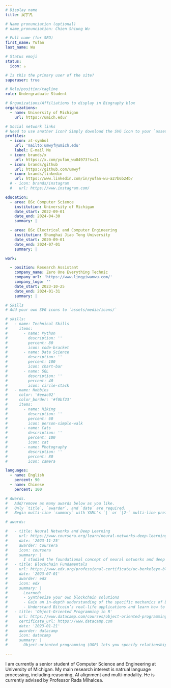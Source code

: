 ```yaml
---
# Display name
title: 吴宇凡

# Name pronunciation (optional)
# name_pronunciation: Chien Shiung Wu

# Full name (for SEO)
first_name: Yufan
last_name: Wu

# Status emoji
status:
  icon: ☕️

# Is this the primary user of the site?
superuser: true

# Role/position/tagline
role: Undergraduate Student

# Organizations/Affiliations to display in Biography blox
organizations:
  - name: University of Michigan
    url: https://umich.edu/

# Social network links
# Need to use another icon? Simply download the SVG icon to your `assets/media/icons/` folder.
profiles:
  - icon: at-symbol
    url: 'mailto:umwyf@umich.edu'
    label: E-mail Me
  - icon: brands/x
    url: https://x.com/yufan_wu84973?s=21
  - icon: brands/github
    url: https://github.com/umwyf
  - icon: brands/linkedin
    url: https://www.linkedin.com/in/yufan-wu-a27b6b24b/
  # - icon: brands/instagram
  #   url: https://www.instagram.com/

education:
  - area: BSc Computer Science
    institution: University of Michigan
    date_start: 2022-09-01
    date_end: 2024-04-30
    summary: |

  - area: BSc Electrical and Computer Engineering
    institution: Shanghai Jiao Tong University
    date_start: 2020-09-01
    date_end: 2024-07-01
    summary: |

work:

  - position: Research Assistant
    company_name: Zero One Everything Technic
    company_url: 'https://www.lingyiwanwu.com/'
    company_logo: ''
    date_start: 2023-10-25
    date_end: 2024-01-31
    summary: |

# Skills
# Add your own SVG icons to `assets/media/icons/`

# skills:
#   - name: Technical Skills
#     items:
#       - name: Python
#         description: ''
#         percent: 80
#         icon: code-bracket
#       - name: Data Science
#         description: ''
#         percent: 100
#         icon: chart-bar
#       - name: SQL
#         description: ''
#         percent: 40
#         icon: circle-stack
#   - name: Hobbies
#     color: '#eeac02'
#     color_border: '#f0bf23'
#     items:
#       - name: Hiking
#         description: ''
#         percent: 60
#         icon: person-simple-walk
#       - name: Cats
#         description: ''
#         percent: 100
#         icon: cat
#       - name: Photography
#         description: ''
#         percent: 80
#         icon: camera

languages:
  - name: English
    percent: 90
  - name: Chinese
    percent: 100

# Awards.
#   Add/remove as many awards below as you like.
#   Only `title`, `awarder`, and `date` are required.
#   Begin multi-line `summary` with YAML's `|` or `|2-` multi-line prefix and indent 2 spaces below.

# awards:

#   - title: Neural Networks and Deep Learning
#     url: https://www.coursera.org/learn/neural-networks-deep-learning
#     date: '2023-11-25'
#     awarder: Coursera
#     icon: coursera
#     summary: |
#       I studied the foundational concept of neural networks and deep learning. By the end, I was familiar with the significant technological trends driving the rise of deep learning; build, train, and apply fully connected deep neural networks; implement efficient (vectorized) neural networks; identify key parameters in a neural network’s architecture; and apply deep learning to your own applications.
#   - title: Blockchain Fundamentals
#     url: https://www.edx.org/professional-certificate/uc-berkeleyx-blockchain-fundamentals
#     date: '2023-07-01'
#     awarder: edX
#     icon: edx
#     summary: |
#       Learned:
#       - Synthesize your own blockchain solutions
#       - Gain an in-depth understanding of the specific mechanics of Bitcoin
#       - Understand Bitcoin’s real-life applications and learn how to attack and destroy Bitcoin, Ethereum, smart contracts and Dapps, and alternatives to Bitcoin’s Proof-of-Work consensus algorithm
#   - title: 'Object-Oriented Programming in R'
#     url: https://www.datacamp.com/courses/object-oriented-programming-with-s3-and-r6-in-r
#     certificate_url: https://www.datacamp.com
#     date: '2023-01-21'
#     awarder: datacamp
#     icon: datacamp
#     summary: |
#       Object-oriented programming (OOP) lets you specify relationships between functions and the objects that they can act on, helping you manage complexity in your code. This is an intermediate level course, providing an introduction to OOP, using the S3 and R6 systems. S3 is a great day-to-day R programming tool that simplifies some of the functions that you write. R6 is especially useful for industry-specific analyses, working with web APIs, and building GUIs.

---
```


I am currently a senior student of Computer Science and Engineering at University of Michigan. My main research interest is natrual language processing, including reasoning, AI alignment and multi-modality. He is currently advised by Professor Rada Mihalcea.
